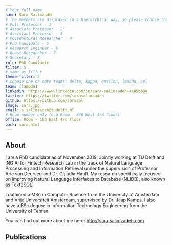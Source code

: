 ```yaml
---
# Your full name 
name: Sara Salimzadeh
# The members are displayed in a hierarchical way, so please choose the role and filter number from this list:
# Full Professor - 1
# Associate Professor - 2
# Assistant Professor - 3
# Postdoctoral Researcher - 4
# PhD Candidate - 5
# Research Engineer - 6 
# Guest Researcher - 7
# Secretary - 8
role: PhD Candidate
filter: 5
# same as filter
theme-filter: 5
# choose one or more teams: delta, kappa, epsilon, lambda, cel
team: [lambda]
linkedin: https://www.linkedin.com/in/sara-salimzadeh-4a85bb8a
twitter: https://twitter.com/sarasalimzadeh
github: https://github.com/sarasal
image: sara.jpg
email: s.salimzadeh@tudelft.nl
# Room number only (e.g Room - 840 West 4rd floor)
office: Room - 180 East 4rd floor
back: sara.html
---
```


## About
I am a PhD candidate as of November 2019, Jointly working at TU Delft and ING AI for Fintech Research Lab in the track of Natural Language Processing and Information Retrieval under the supervision of Professor Arie van Deursen and Dr. Claudia Hauff. My research specifically focused on improving Natural Language Interfaces to Database (NLIDB), also known as Text2SQL. 

I obtained a MSc in Computer Science from the University of Amsterdam and Vrije Universiteit Amsterdam, supervised by Dr. Jaap Kamps. I also have a BSc degree in Information Technology Engineering from the University of Tehran. 

You can find out more about me here: http://sara.salimzadeh.com

## Publications

[comment]: <> (You don't have to write anything here, it will be automatically filled. )

